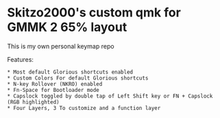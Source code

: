 # Skitzo2000's custom qmk for GMMK 2 65% layout

This is my own personal keymap repo

Features:

	* Most default Glorious shortcuts enabled
	* Custom Colors For default Glorious shortcuts
	* N-key Rollover (NKRO) enabled 
	* Fn-Space for Bootloader mode
	* Capslock toggled by double tap of Left Shift key or FN + Capslock (RGB highlighted)
	* Four Layers, 3 To customize and a function layer
